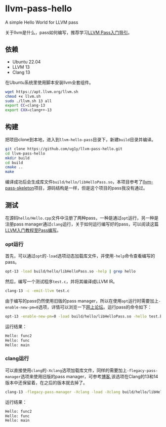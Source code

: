 # llvm-pass-hello

A simple Hello World for LLVM pass

关于llvm是什么，pass如何编写，推荐学习[LLVM Pass入门导引](https://zhuanlan.zhihu.com/p/122522485)。

## 依赖

- Ubuntu 22.04
- LLVM 13
- Clang 13

在Ubuntu系统里使用脚本安装llvm全套组件。
```bash
wget https://apt.llvm.org/llvm.sh
chmod +x llvm.sh
sudo ./llvm.sh 13 all
export CC=clang-13
export CXX=clang++-13
```

## 构建

把项目clone到本地，进入到`llvm-hello-pass`目录下，新建`build`目录并编译。
```bash
git clone https://github.com/ug1y/llvm-pass-hello.git
cd llvm-pass-hello
mkdir build
cd build
cmake ..
make
```

编译成功后会生成库文件`build/hello/libHelloPass.so`，本项目参考了[llvm-pass-skeleton](https://github.com/sampsyo/llvm-pass-skeleton)项目，源码结构是一样，但是这个项目的pass我没有通过。

## 测试

在源码`hello/Hello.cpp`文件中注册了两种pass，一种是通过`opt`运行，另一种是注册pass manager通过`clang`运行，关于如何运行编写好的pass，可以阅读这篇[LLVM入门教程至Pass编写](https://blog.yuuoniy.cn/posts/llvm-pass-1/)。

### opt运行

首先，可以通过`opt`的`-load`选项动态加载库文件，并使用`-help`命令查看编写的pass。
```bash
opt-13 -load build/hello/libHelloPass.so -help | grep hello
```

然后，编写一个测试程序`test.c`，并将其编译成LLVM IR。
```bash
clang-13 -c -emit-llvm test.c
```

由于编写的pass仍然使用旧版的pass manager，所以在使用`opt`运行时需要加上`-enable-new-pm=0`选项，详情可以浏览一下[网上论坛](https://groups.google.com/g/llvm-dev/c/kQYV9dCAfSg)。运行pass的命令如下：
```bash
opt-13 -enable-new-pm=0 -load build/hello/libHelloPass.so -hello test.bc -o /dev/null
```

运行结果：
```bash
Hello: func2
Hello: func
Hello: main
```

### clang运行

可以直接使用`clang`的`-Xclang`选项加载库文件，同样的需要加上`-flegacy-pass-manager`选项来使用旧版的pass manager，可参考[博客](https://www.cs.cornell.edu/~asampson/blog/clangpass.html),该选项在Clang的13和14版本中还保留着，在之后的版本就去掉了。
```bash
clang-13 -flegacy-pass-manager -Xclang -load -Xclang build/hello/libHelloPass.so test.c -o test
```

运行结果：
```bash
Hello: func2
Hello: func
Hello: main
```